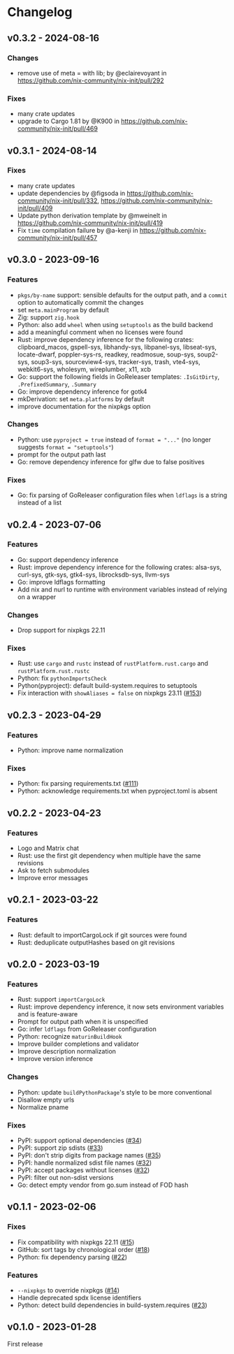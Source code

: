 # Changelog

## v0.3.2 - 2024-08-16

### Changes

- remove use of meta = with lib; by @eclairevoyant in
  https://github.com/nix-community/nix-init/pull/292

### Fixes

- many crate updates
- upgrade to Cargo 1.81 by @K900 in
  https://github.com/nix-community/nix-init/pull/469

## v0.3.1 - 2024-08-14

### Fixes

- many crate updates
- update dependencies by @figsoda in
  https://github.com/nix-community/nix-init/pull/332,
  https://github.com/nix-community/nix-init/pull/409
- Update python derivation template by @mweinelt in
  https://github.com/nix-community/nix-init/pull/419
- Fix `time` compilation failure by @a-kenji in
  https://github.com/nix-community/nix-init/pull/457

## v0.3.0 - 2023-09-16

### Features

- `pkgs/by-name` support: sensible defaults for the output path, and a `commit`
  option to automatically commit the changes
- set `meta.mainProgram` by default
- Zig: support `zig.hook`
- Python: also add `wheel` when using `setuptools` as the build backend
- add a meaningful comment when no licenses were found
- Rust: improve dependency inference for the following crates: clipboard_macos,
  gspell-sys, libhandy-sys, libpanel-sys, libseat-sys, locate-dwarf,
  poppler-sys-rs, readkey, readmosue, soup-sys, soup2-sys, soup3-sys,
  sourceview4-sys, tracker-sys, trash, vte4-sys, webkit6-sys, wholesym,
  wireplumber, x11, xcb
- Go: support the following fields in GoReleaser templates: `.IsGitDirty`,
  `.PrefixedSummary`, `.Summary`
- Go: improve dependency inference for gotk4
- mkDerivation: set `meta.platforms` by default
- improve documentation for the nixpkgs option

### Changes

- Python: use `pyproject = true` instead of `format = "..."` (no longer suggests
  `format = "setuptools"`)
- prompt for the output path last
- Go: remove dependency inference for glfw due to false positives

### Fixes

- Go: fix parsing of GoReleaser configuration files when `ldflags` is a string
  instead of a list

## v0.2.4 - 2023-07-06

### Features

- Go: support dependency inference
- Rust: improve dependency inference for the following crates: alsa-sys,
  curl-sys, gtk-sys, gtk4-sys, librocksdb-sys, llvm-sys
- Go: improve ldflags formatting
- Add nix and nurl to runtime with environment variables instead of relying on a
  wrapper

### Changes

- Drop support for nixpkgs 22.11

### Fixes

- Rust: use `cargo` and `rustc` instead of `rustPlatform.rust.cargo` and
  `rustPlatform.rust.rustc`
- Python: fix `pythonImportsCheck`
- Python(pyproject): default build-system.requires to setuptools
- Fix interaction with `showAliases = false` on nixpkgs 23.11
  ([#153](https://github.com/nix-community/nix-init/issues/153))

## v0.2.3 - 2023-04-29

### Features

- Python: improve name normalization

### Fixes

- Python: fix parsing requirements.txt
  ([#111](https://github.com/nix-community/nix-init/pull/111))
- Python: acknowledge requirements.txt when pyproject.toml is absent

## v0.2.2 - 2023-04-23

### Features

- Logo and Matrix chat
- Rust: use the first git dependency when multiple have the same revisions
- Ask to fetch submodules
- Improve error messages

## v0.2.1 - 2023-03-22

### Features

- Rust: default to importCargoLock if git sources were found
- Rust: deduplicate outputHashes based on git revisions

## v0.2.0 - 2023-03-19

### Features

- Rust: support `importCargoLock`
- Rust: improve dependency inference, it now sets environment variables and is
  feature-aware
- Prompt for output path when it is unspecified
- Go: infer `ldflags` from GoReleaser configuration
- Python: recognize `maturinBuildHook`
- Improve builder completions and validator
- Improve description normalization
- Improve version inference

### Changes

- Python: update `buildPythonPackage`'s style to be more conventional
- Disallow empty urls
- Normalize pname

### Fixes

- PyPI: support optional dependencies
  ([#34](https://github.com/nix-community/nix-init/issues/34))
- PyPI: support zip sdists
  ([#33](https://github.com/nix-community/nix-init/issues/33))
- PyPI: don't strip digits from package names
  ([#35](https://github.com/nix-community/nix-init/issues/35))
- PyPI: handle normalized sdist file names
  ([#32](https://github.com/nix-community/nix-init/issues/32))
- PyPI: accept packages without licenses
  ([#32](https://github.com/nix-community/nix-init/issues/32))
- PyPI: filter out non-sdist versions
- Go: detect empty vendor from go.sum instead of FOD hash

## v0.1.1 - 2023-02-06

### Fixes

- Fix compatibility with nixpkgs 22.11
  ([#15](https://github.com/nix-community/nix-init/issues/15))
- GitHub: sort tags by chronological order
  ([#18](https://github.com/nix-community/nix-init/issues/18))
- Python: fix dependency parsing
  ([#22](https://github.com/nix-community/nix-init/issues/22))

### Features

- `--nixpkgs` to override nixpkgs
  ([#14](https://github.com/nix-community/nix-init/issues/14))
- Handle deprecated spdx license identifiers
- Python: detect build dependencies in build-system.requires
  ([#23](https://github.com/nix-community/nix-init/issues/23))

## v0.1.0 - 2023-01-28

First release
